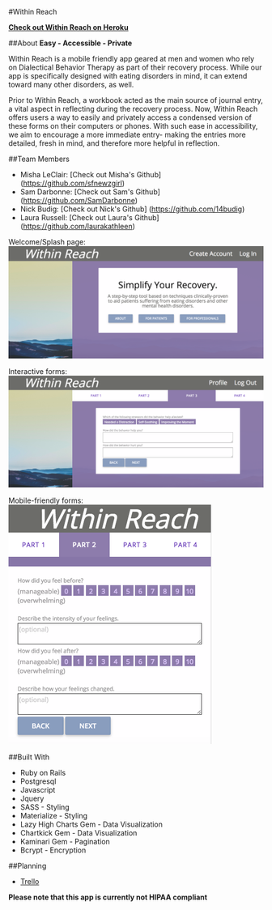 #Within Reach

<strong>[Check out Within Reach on Heroku](https://morning-lake-71506.herokuapp.com/)</strong>

##About
<strong>Easy - Accessible - Private</strong>
 
Within Reach is a mobile friendly app geared at men and women who rely on Dialectical Behavior Therapy as part of their recovery process.  While our app is specifically designed with eating disorders in mind, it can extend toward many other disorders, as well.

Prior to Within Reach, a workbook acted as the main source of journal entry, a vital aspect in reflecting during the recovery process.  Now, Within Reach offers users a way to easily and privately access a condensed version of these forms on their computers or phones.  With such ease in accessibility, we aim to encourage a more immediate entry- making the entries more detailed, fresh in mind, and therefore more helpful in reflection.

##Team Members
* Misha LeClair: [Check out Misha's Github] (https://github.com/sfnewzgirl)
* Sam Darbonne: [Check out Sam's Github] (https://github.com/SamDarbonne)
* Nick Budig: [Check out Nick's Github] (https://github.com/14budig)
* Laura Russell: [Check out Laura's Github] (https://github.com/laurakathleen)

Welcome/Splash page:
![Alt text](./app/assets/images/Within-Reach-Welcome.png)

Interactive forms:
![Alt text](./app/assets/images/Within-Reach-Desktop-Form.png)

Mobile-friendly forms:
![Alt text](./app/assets/images/Within-Reach-Mobile.png)


##Built With
* Ruby on Rails
* Postgresql
* Javascript
* Jquery
* SASS - Styling
* Materialize - Styling
* Lazy High Charts Gem - Data Visualization
* Chartkick Gem - Data Visualization
* Kaminari Gem - Pagination
* Bcrypt - Encryption

##Planning
* [Trello](https://trello.com/b/wN9GwKrO/project-2)

<strong>Please note that this app is currently not HIPAA compliant</strong>
